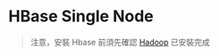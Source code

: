 # HBase Single Node

> 注意，安裝 Hbase 前須先確認 [Hadoop](https://max821214.gitbooks.io/teaching-guide/content/chapter1.html) 已安裝完成






